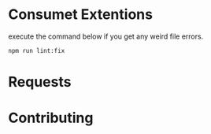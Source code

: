 # Consumet Extentions

execute the command below if you get any weird file errors.

```
npm run lint:fix
```

# Requests

# Contributing
